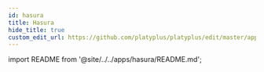```yaml
---
id: hasura
title: Hasura
hide_title: true
custom_edit_url: https://github.com/platyplus/platyplus/edit/master/apps/hasura/README.md
---
```


import README from '@site/../../apps/hasura/README.md';

<README />
